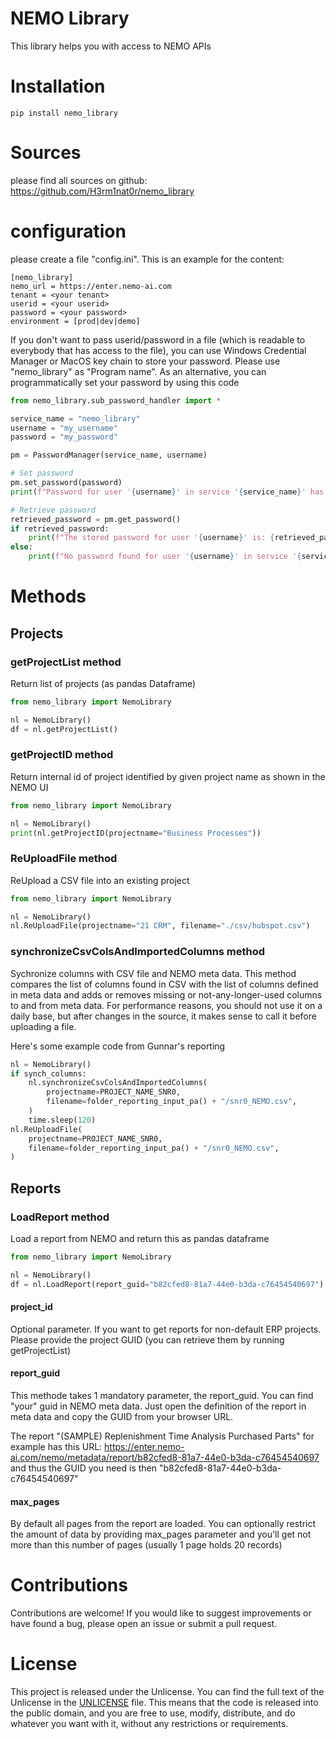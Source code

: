 # NEMO Library

This library helps you with access to NEMO APIs

# Installation

```
pip install nemo_library
```

# Sources

please find all sources on github: https://github.com/H3rm1nat0r/nemo_library

# configuration

please create a file "config.ini". This is an example for the content:
```
[nemo_library]
nemo_url = https://enter.nemo-ai.com
tenant = <your tenant>
userid = <your userid>
password = <your password>
environment = [prod|dev|demo]
```

If you don't want to pass userid/password in a file (which is readable to everybody that has access to the file), you can use Windows Credential Manager or MacOS key chain to store your password. Please use "nemo_library" as "Program name". As an alternative, you can programmatically set your password by using this code

```python
from nemo_library.sub_password_handler import *

service_name = "nemo_library"
username = "my_username"
password = "my_password"

pm = PasswordManager(service_name, username)

# Set password
pm.set_password(password)
print(f"Password for user '{username}' in service '{service_name}' has been stored.")

# Retrieve password
retrieved_password = pm.get_password()
if retrieved_password:
    print(f"The stored password for user '{username}' is: {retrieved_password}")
else:
    print(f"No password found for user '{username}' in service '{service_name}'.")
```



# Methods

## Projects

### getProjectList method

Return list of projects (as pandas Dataframe)

```python
from nemo_library import NemoLibrary

nl = NemoLibrary()
df = nl.getProjectList()
```

### getProjectID method

Return internal id of project identified by given project name as shown in the NEMO UI

```python
from nemo_library import NemoLibrary

nl = NemoLibrary()
print(nl.getProjectID(projectname="Business Processes"))
```

### ReUploadFile method

ReUpload a CSV file into an existing project

```python
from nemo_library import NemoLibrary

nl = NemoLibrary()
nl.ReUploadFile(projectname="21 CRM", filename="./csv/hubspot.csv")
```

### synchronizeCsvColsAndImportedColumns method

Sychronize columns with CSV file and NEMO meta data. This method compares the list of columns found in CSV with the list of columns defined in meta data and adds or removes missing or not-any-longer-used columns to and from meta data. For performance reasons, you should not use it on a daily base, but after changes in the source, it makes sense to call it before uploading a file.

Here's some example code from Gunnar's reporting

```python
nl = NemoLibrary()
if synch_columns:
    nl.synchronizeCsvColsAndImportedColumns(
        projectname=PROJECT_NAME_SNR0,
        filename=folder_reporting_input_pa() + "/snr0_NEMO.csv",
    )
    time.sleep(120)
nl.ReUploadFile(
    projectname=PROJECT_NAME_SNR0,
    filename=folder_reporting_input_pa() + "/snr0_NEMO.csv",
)
```

## Reports

### LoadReport method

Load a report from NEMO and return this as pandas dataframe

```python
from nemo_library import NemoLibrary

nl = NemoLibrary()
df = nl.LoadReport(report_guid="b82cfed8-81a7-44e0-b3da-c76454540697")
```

#### project_id

Optional parameter. If you want to get reports for non-default ERP projects. Please provide the project GUID (you can retrieve them by running getProjectList)

#### report_guid

This methode takes 1 mandatory parameter, the report_guid. You can find "your" guid in NEMO meta data. Just open the definition of the report in meta data and copy the GUID from your browser URL.

The report "(SAMPLE) Replenishment Time Analysis Purchased Parts" for example has this URL: https://enter.nemo-ai.com/nemo/metadata/report/b82cfed8-81a7-44e0-b3da-c76454540697 and thus the GUID you need is then "b82cfed8-81a7-44e0-b3da-c76454540697"

#### max_pages

By default all pages from the report are loaded. You can optionally restrict the amount of data by providing max_pages parameter and you'll get not more than this number of pages (usually 1 page holds 20 records)


# Contributions

Contributions are welcome! If you would like to suggest improvements or have found a bug, please open an issue or submit a pull request.

# License

This project is released under the Unlicense. You can find the full text of the Unlicense in the [UNLICENSE](UNLICENSE) file. This means that the code is released into the public domain, and you are free to use, modify, distribute, and do whatever you want with it, without any restrictions or requirements.
